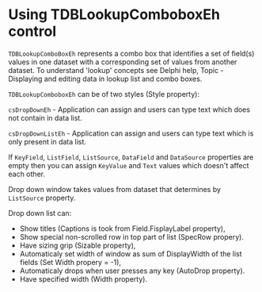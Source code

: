 # Using TDBLookupComboboxEh control


`TDBLookupComboBoxEh` represents a combo box that identifies a set of field(s) values in one dataset with a corresponding set of values from another dataset. To understand 'lookup' concepts see Delphi help, Topic - Displaying and editing data in lookup list and combo boxes. 

`TDBLookupComboboxEh` can be of two styles (Style property):

`csDropDownEh` - Application can assign and users can type text which does not contain in data list.

`csDropDownListEh` - Application can assign and users can type text which is only present in data list.


If `KeyField`, `ListField`, `ListSource`, `DataField` and `DataSource` properties are empty then you can assign `KeyValue` and `Text` values which doesn't affect each other.

Drop down window takes values from dataset that determines by `ListSource` property.

Drop down list can:
- Show titles (Captions is took from Field.FisplayLabel property),
- Show special non-scrolled row in top part of list (SpecRow propery).
- Have sizing grip (Sizable property),
- Automaticaly set width of window as sum of DisplayWidth of the list fields (Set Width propery = -1),
- Automaticaly drops when user presses any key (AutoDrop property).
- Have specified width (Width property).
